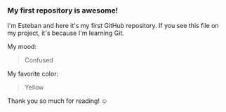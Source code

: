 ### My first repository is awesome!

I'm Esteban and here it's my first GitHub repository.
If you see this file on my project, it's because I'm learning Git.

My mood:

> Confused

My favorite color:

> Yellow

Thank you so much for reading! ☺